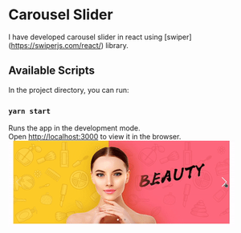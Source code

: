 # Carousel Slider
I have developed carousel slider in react using [swiper] (https://swiperjs.com/react/) library.
## Available Scripts
In the project directory, you can run:
### `yarn start`
Runs the app in the development mode.<br />
Open [http://localhost:3000](http://localhost:3000) to view it in the browser.
![Demo](carousel.gif)